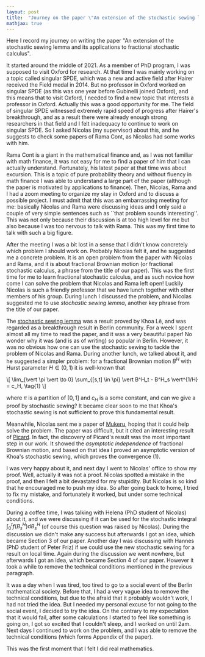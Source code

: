 ```yaml
---
layout: post
title:  "Journey on the paper \"An extension of the stochastic sewing lemma\""
mathjax: true
---
```


Here I record my journey on writing the
paper "An extension of the stochastic sewing lemma and its
applications to fractional stochastic calculus".

It started around the middle of 2021. As a member of PhD program, I was
supposed to visit Oxford for research. At that time I was mainly working
on a topic called singular SPDE, which was a new and active field after
Hairer received the Field medal in 2014. But no professor in Oxford
worked on singular SPDE (as this was one year before Gubinelli joined
Oxford), and this means that to visit Oxford, I needed to find a new
topic that interests a professor in Oxford. Actually this was a good
opportunity for me. The field of singular SPDE witnessed extremely rapid
speed of progress after Hairer's breakthrough, and as a result there
were already enough strong researchers in that field and I felt
inadequacy to continue to work on singular SPDE. So I asked Nicolas (my
supervisor) about this, and he suggests to check some papers of Rama
Cont, as Nicolas had some works with him.

Rama Cont is a giant in the mathematical finance and, as I was not
familiar with math finance, it was not easy for me to find a paper of
him that I can actually understand. Fortunately, his latest paper at
that time was about excursion. This is a topic of pure probability
theory and without fluency in math finance I was able to understand a
large part of the paper (although the paper is motivated by applications
to finance). Then, Nicolas, Rama and I had a zoom meeting to organize my
stay in Oxford and to discuss a possible project. I must admit that this
was an embarrassing meeting for me: basically Nicolas and Rama were
discussing ideas and I only said a couple of very simple sentences such
as ``that problem sounds interesting''. This was not only
because their discussion is at too high level for me but also because I
was too nervous to talk with Rama. This was my first time to talk with
such a big figure.

After the meeting I was a bit lost in a sense that I didn't know
concretely which problem I should work on. Probably Nicolas felt it, and
he suggested me a concrete problem. It is an open problem from the paper
with Nicolas and Rama, and it is about fractional Brownian motion (or
fractional stochastic calculus, a phrase from the title of our paper).
This was the first time for me to learn fractional stochastic calculus,
and as such novice how come I can solve the problem that Nicolas and
Rama left open! Luckily Nicolas is such a friendly professor that we
have lunch together with other members of his group. During lunch I
discussed the problem, and Nicolas suggested me to use <i>stochastic
sewing lemma</i>, another key phrase from the title of our paper.

The [stochastic sewing lemma](https://projecteuclid.org/journals/electronic-journal-of-probability/volume-25/issue-none/A-stochastic-sewing-lemma-and-applications/10.1214/20-EJP442.full) was a result proved by Khoa Lê, and
was regarded as a breakthrough result in Berlin community. For a week I spent almost all my time to read the paper,
and it was a very beautiful paper! No wonder why it was (and is as of writing) so popular in Berlin.
However, it was no obvious how one can use the stochastic sewing to tackle the problem of Nicolas and Rama.
During another lunch, we talked about it, and he suggested a simpler problem: for a fractional
Brownian motion $B^H$ with Hurst parameter $H \in (0, 1)$ it is well-known that

\\[
\lim_{\vert \pi \vert \to 0} \sum_{[s,t] \in \pi} \vert B^H_t - B^H_s \vert^{1/H} = c_H, \tag{1}
\\]

where $\pi$ is a partition of $[0, 1]$ and $c_H$ is a some constant, and can we give a proof by stochastic sewing?
It became clear soon to me that Khoa's stochastic sewing is not sufficient to prove this fundamental result.

Meanwhile, Nicolas sent me a paper of [Mukeru](https://www.sciencedirect.com/science/article/abs/pii/S0167715217302596), hoping that it could help solve the problem.
The paper was difficult, but it cited an interesting result of [Picard](https://projecteuclid.org/journals/annals-of-probability/volume-36/issue-6/A-tree-approach-to-p-variation-and-to-integration/10.1214/07-AOP388.full).
In fact, the discovery of Picard's result was the most important step in our work.
It showed the *asymptotic independence* of fractional Brownian motion, and
based on that idea I proved an asymptotic version of Khoa's stochastic sewing, which
proves the convergence (1).

I was very happy about it, and next day I went to Nicolas' office to show my proof.
Well, actually it was not a proof. Nicolas spotted a mistake in the proof,
and then I felt a bit devastated for my stupidity.
But Nicolas is so kind that he encouraged me to push my idea.
So after going back to home, I tried to fix my mistake, and fortunately it worked,
but under some technical conditions.

During a coffee time, I was talking with Helena (PhD student of Nicolas) about it, and we were discussing if
it can be used for the stochastic integral $\int_0^t f(B^H_s) \mathrm{d} B^H_s$ (of course this question was raised by Nicolas).
During the discussion we didn't make any success but afterwards I got an idea, which became Section 3 of our paper.
Another day I was discussing with Hannes (PhD student of Peter Friz) if we could use the new stochastic sewing for a result on
local time. Again during the discussion we went nowhere, but afterwards I got an idea, which became Section 4 of our paper.
However it took a while to remove the technical conditions mentioned in the previous paragraph.

It was a day when I was tired, too tired to go to a social event of the Berlin mathematical society.
Before that, I had a very vague idea to remove the technical conditions, but due to the afraid that it probably wouldn't work,
I had not tried the idea. But I needed my personal excuse for not going to the social event, I decided to try the idea.
On the contrary to my expectation that it would fail, after some calculations I started to feel like something is going on,
I got so excited that I couldn't sleep, and  I worked on until 2am. Next days I continued to work on the problem,
and I was able to remove the technical conditions (which forms Appendix of the paper).

This was the first moment that I felt I did real mathematics.
